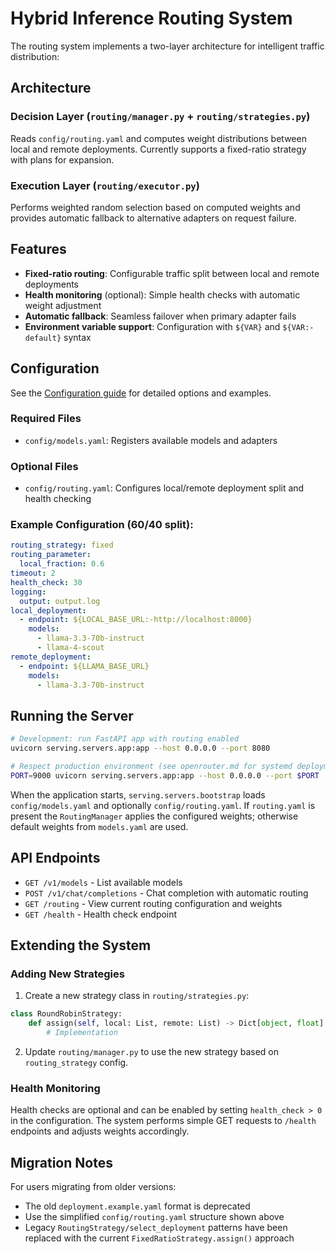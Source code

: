 # Hybrid Inference Routing System

The routing system implements a two-layer architecture for intelligent traffic distribution:

## Architecture

### Decision Layer (`routing/manager.py` + `routing/strategies.py`)
Reads `config/routing.yaml` and computes weight distributions between local and remote deployments. Currently supports a fixed-ratio strategy with plans for expansion.

### Execution Layer (`routing/executor.py`)
Performs weighted random selection based on computed weights and provides automatic fallback to alternative adapters on request failure.

## Features

- **Fixed-ratio routing**: Configurable traffic split between local and remote deployments
- **Health monitoring** (optional): Simple health checks with automatic weight adjustment
- **Automatic fallback**: Seamless failover when primary adapter fails
- **Environment variable support**: Configuration with `${VAR}` and `${VAR:-default}` syntax

## Configuration

See the [Configuration guide](configuration.md) for detailed options and examples.

### Required Files
- `config/models.yaml`: Registers available models and adapters

### Optional Files
- `config/routing.yaml`: Configures local/remote deployment split and health checking

### Example Configuration (60/40 split):

```yaml
routing_strategy: fixed
routing_parameter:
  local_fraction: 0.6
timeout: 2
health_check: 30
logging:
  output: output.log
local_deployment:
  - endpoint: ${LOCAL_BASE_URL:-http://localhost:8000}
    models:
      - llama-3.3-70b-instruct
      - llama-4-scout
remote_deployment:
  - endpoint: ${LLAMA_BASE_URL}
    models:
      - llama-3.3-70b-instruct
```

## Running the Server

```bash
# Development: run FastAPI app with routing enabled
uvicorn serving.servers.app:app --host 0.0.0.0 --port 8080

# Respect production environment (see openrouter.md for systemd deployment)
PORT=9000 uvicorn serving.servers.app:app --host 0.0.0.0 --port $PORT
```

When the application starts, `serving.servers.bootstrap` loads `config/models.yaml` and optionally `config/routing.yaml`. If `routing.yaml` is present the `RoutingManager` applies the configured weights; otherwise default weights from `models.yaml` are used.

## API Endpoints

- `GET /v1/models` - List available models
- `POST /v1/chat/completions` - Chat completion with automatic routing
- `GET /routing` - View current routing configuration and weights
- `GET /health` - Health check endpoint

## Extending the System

### Adding New Strategies

1. Create a new strategy class in `routing/strategies.py`:
```python
class RoundRobinStrategy:
    def assign(self, local: List, remote: List) -> Dict[object, float]:
        # Implementation
```

2. Update `routing/manager.py` to use the new strategy based on `routing_strategy` config.

### Health Monitoring

Health checks are optional and can be enabled by setting `health_check > 0` in the configuration. The system performs simple GET requests to `/health` endpoints and adjusts weights accordingly.

## Migration Notes

For users migrating from older versions:
- The old `deployment.example.yaml` format is deprecated
- Use the simplified `config/routing.yaml` structure shown above
- Legacy `RoutingStrategy/select_deployment` patterns have been replaced with the current `FixedRatioStrategy.assign()` approach
